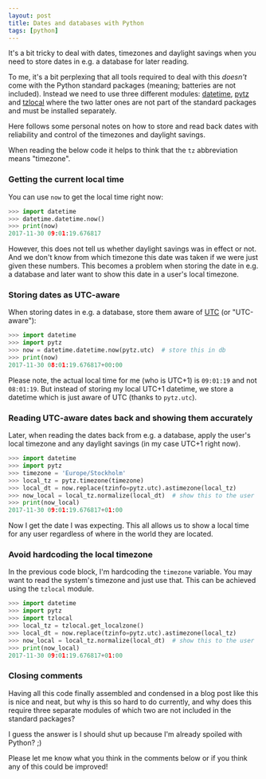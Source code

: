 ```yaml
---
layout: post
title: Dates and databases with Python
tags: [python]
---
```


It's a bit tricky to deal with dates, timezones and daylight savings when you need to store dates in e.g. a database for later reading.

To me, it's a bit perplexing that all tools required to deal with this _doesn't_ come with the Python standard packages (meaning; batteries are not included). Instead we need to use three different modules: [datetime](https://docs.python.org/3/library/datetime.html), [pytz](http://pytz.sourceforge.net) and [tzlocal](https://github.com/regebro/tzlocal) where the two latter ones are not part of the standard packages and must be installed separately.

Here follows some personal notes on how to store and read back dates with reliability and control of the timezones and daylight savings.

<!--more-->

When reading the below code it helps to think that the `tz` abbreviation means "timezone".


### Getting the current local time

You can use `now` to get the local time right now:

```python
>>> import datetime
>>> datetime.datetime.now()
>>> print(now)
2017-11-30 09:01:19.676817
```

However, this does not tell us whether daylight savings was in effect or not. And we don't know from which timezone this date was taken if we were just given these numbers. This becomes a problem when storing the date in e.g. a database and later want to show this date in a user's local timezone.


### Storing dates as UTC-aware

When storing dates in e.g. a database, store them aware of [UTC](https://en.wikipedia.org/wiki/Coordinated_Universal_Time) (or "UTC-aware"):

```python
>>> import datetime
>>> import pytz
>>> now = datetime.datetime.now(pytz.utc)  # store this in db
>>> print(now)
2017-11-30 08:01:19.676817+00:00
```

Please note, the actual local time for me (who is UTC+1) is `09:01:19` and not `08:01:19`. But instead of storing my local UTC+1 datetime, we store a datetime which is just aware of UTC (thanks to `pytz.utc`).


### Reading UTC-aware dates back and showing them accurately

Later, when reading the dates back from e.g. a database, apply the user's local timezone and any daylight savings (in my case UTC+1 right now).

```python
>>> import datetime
>>> import pytz
>>> timezone = 'Europe/Stockholm'
>>> local_tz = pytz.timezone(timezone)
>>> local_dt = now.replace(tzinfo=pytz.utc).astimezone(local_tz)
>>> now_local = local_tz.normalize(local_dt)  # show this to the user
>>> print(now_local)
2017-11-30 09:01:19.676817+01:00
```

Now I get the date I was expecting. This all allows us to show a local time for any user regardless of where in the world they are located.


### Avoid hardcoding the local timezone

In the previous code block, I'm hardcoding the `timezone` variable. You may want to read the system's timezone and just use that. This can be achieved using the `tzlocal` module.

```python
>>> import datetime
>>> import pytz
>>> import tzlocal
>>> local_tz = tzlocal.get_localzone()
>>> local_dt = now.replace(tzinfo=pytz.utc).astimezone(local_tz)
>>> now_local = local_tz.normalize(local_dt)  # show this to the user
>>> print(now_local)
2017-11-30 09:01:19.676817+01:00
```

### Closing comments

Having all this code finally assembled and condensed in a blog post like this is nice and neat, but why is this so hard to do currently, and why does this require three separate modules of which two are not included in the standard packages?

I guess the answer is I should shut up because I'm already spoiled with Python? ;)

Please let me know what you think in the comments below or if you think any of this could be improved!

